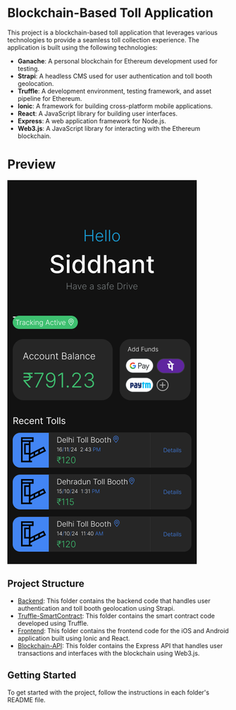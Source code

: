 # Blockchain-Based Toll Application

This project is a blockchain-based toll application that leverages various technologies to provide a seamless toll collection experience. The application is built using the following technologies:

- **Ganache**: A personal blockchain for Ethereum development used for testing.
- **Strapi**: A headless CMS used for user authentication and toll booth geolocation.
- **Truffle**: A development environment, testing framework, and asset pipeline for Ethereum.
- **Ionic**: A framework for building cross-platform mobile applications.
- **React**: A JavaScript library for building user interfaces.
- **Express**: A web application framework for Node.js.
- **Web3.js**: A JavaScript library for interacting with the Ethereum blockchain.

# Preview
![Home Page](Assets/home.png)
## Project Structure

- [Backend](./Backend): This folder contains the backend code that handles user authentication and toll booth geolocation using Strapi.
- [Truffle-SmartContract](./Truffle-SmartContract): This folder contains the smart contract code developed using Truffle.
- [Frontend](./Frontend): This folder contains the frontend code for the iOS and Android application built using Ionic and React.
- [Blockchain-API](./Blockchain-API): This folder contains the Express API that handles user transactions and interfaces with the blockchain using Web3.js.

## Getting Started

To get started with the project, follow the instructions in each folder's README file.
